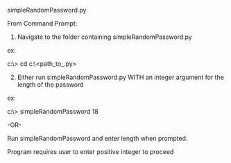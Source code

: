 simpleRandomPassword.py

From Command Prompt:
1) Navigate to the folder containing simpleRandomPassword.py

ex:

c:\\> cd c:\\<path_to_.py>

2) Either run simpleRandomPassword.py WITH an integer argument
for the length of the password

ex:

c:\\> simpleRandomPassword 18

-OR-

Run simpleRandomPassword and enter length when prompted.

Program requires user to enter positive integer to proceed
